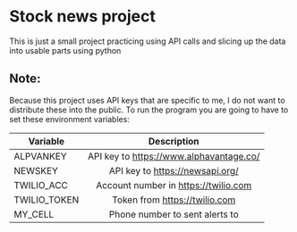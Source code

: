 # Stock news project
This is just a small project practicing using API calls and slicing up the data into usable parts using python

## Note:
Because this project uses API keys that are specific to me, I do not want to distribute these into the public. To run the program you are going to have to set these environment variables:

| Variable      | Description           |
| ------------- |:---------------------:|
| ALPVANKEY     | API key to https://www.alphavantage.co/ |
| NEWSKEY      | API key to https://newsapi.org/    |
| TWILIO_ACC | Account number in https://twilio.com     |
| TWILIO_TOKEN | Token from https://twilio.com |
| MY_CELL | Phone number to sent alerts to    |
